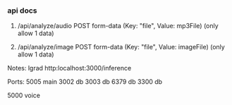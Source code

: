 ### api docs

1. /api/analyze/audio
   POST form-data (Key: "file", Value: mp3File) (only allow 1 data)

2. /api/analyze/image
   POST form-data (Key: "file", Value: imageFile) (only allow 1 data)

Notes:
lgrad
http:localhost:3000/inference

Ports:
5005 main
3002 db
3003 db
6379 db
3300 db

5000 voice
